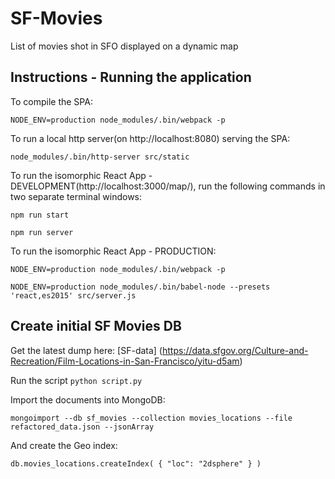 # SF-Movies
List of movies shot in SFO displayed on a dynamic map

## Instructions - Running the application
To compile the SPA:

`NODE_ENV=production node_modules/.bin/webpack -p`

To run a local http server(on http://localhost:8080) serving the SPA:

`node_modules/.bin/http-server src/static`

To run the isomorphic React App - DEVELOPMENT(http://localhost:3000/map/), run the following commands in two separate terminal windows:

`npm run start`

`npm run server`

To run the isomorphic React App - PRODUCTION:

`NODE_ENV=production node_modules/.bin/webpack -p`

`NODE_ENV=production node_modules/.bin/babel-node --presets 'react,es2015' src/server.js`

## Create initial SF Movies DB

Get the latest dump here: [SF-data] (https://data.sfgov.org/Culture-and-Recreation/Film-Locations-in-San-Francisco/yitu-d5am)

Run the script `python script.py`

Import the documents into MongoDB:

`mongoimport --db sf_movies --collection movies_locations --file refactored_data.json --jsonArray`

And create the Geo index:

`db.movies_locations.createIndex( { "loc": "2dsphere" } )`
